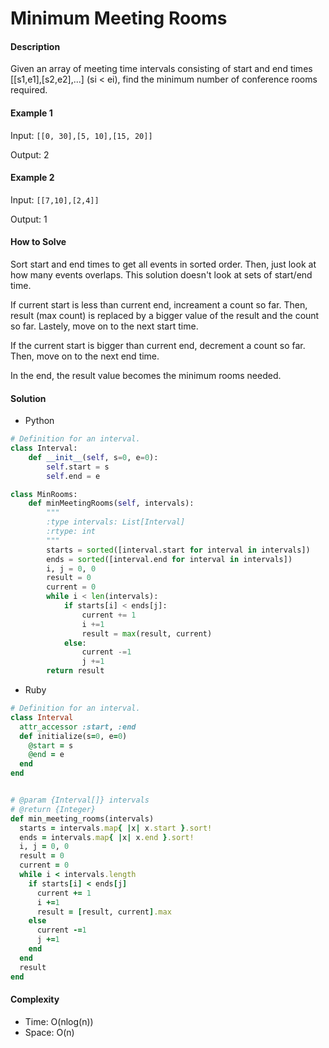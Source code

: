 # Minimum Meeting Rooms

#### Description

Given an array of meeting time intervals consisting of start and end times [[s1,e1],[s2,e2],...] (si < ei), find the minimum number of conference rooms required.

#### Example 1

Input: `[[0, 30],[5, 10],[15, 20]]`

Output: 2

#### Example 2

Input: `[[7,10],[2,4]]`

Output: 1

#### How to Solve

Sort start and end times to get all events in sorted order.
Then, just look at how many events overlaps.
This solution doesn't look at sets of start/end time.

If current start is less than current end, increament a count so far.
Then, result (max count) is replaced by a bigger value of the result and the count so far.
Lastely, move on to the next start time.

If the current start is bigger than current end, decrement a count so far. Then, move on to the next end time.

In the end, the result value becomes the minimum rooms needed.

#### Solution
- Python
```python
# Definition for an interval.
class Interval:
    def __init__(self, s=0, e=0):
        self.start = s
        self.end = e

class MinRooms:
    def minMeetingRooms(self, intervals):
        """
        :type intervals: List[Interval]
        :rtype: int
        """
        starts = sorted([interval.start for interval in intervals])
        ends = sorted([interval.end for interval in intervals])
        i, j = 0, 0
        result = 0
        current = 0
        while i < len(intervals):
            if starts[i] < ends[j]:
                current += 1
                i +=1
                result = max(result, current)
            else:
                current -=1
                j +=1
        return result
```
- Ruby
```ruby
# Definition for an interval.
class Interval
  attr_accessor :start, :end
  def initialize(s=0, e=0)
    @start = s
    @end = e
  end
end


# @param {Interval[]} intervals
# @return {Integer}
def min_meeting_rooms(intervals)
  starts = intervals.map{ |x| x.start }.sort!
  ends = intervals.map{ |x| x.end }.sort!
  i, j = 0, 0
  result = 0
  current = 0
  while i < intervals.length
    if starts[i] < ends[j]
      current += 1
      i +=1
      result = [result, current].max
    else
      current -=1
      j +=1
    end
  end
  result
end
```

#### Complexity
- Time: O(nlog(n))
- Space: O(n)